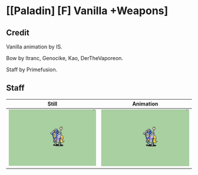 # [\[Paladin\] \[F\] Vanilla +Weapons]

## Credit

Vanilla animation by IS.

Bow by ltranc, Genocike, Kao, DerTheVaporeon.

Staff by Primefusion.
	
## Staff

| Still | Animation |
| :---: | :-------: |
| ![Staff still](./Staff_000.png) | ![Staff animation](./Staff.gif) |
